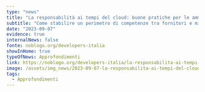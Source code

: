 ```yaml
---
type: "news"
title: "La responsabilità ai tempi del cloud: buone pratiche per le amministrazioni"
subtitle: "Come stabilire un perimetro di competenze tra fornitori e migliorare la collaborazione tra stakeholder"
date: "2023-09-07"
evidence: true
internalNews: false
fonte: noblogo.org/developers-italia
showInHome: true
typeOfNews: Approfondimenti
link: https://noblogo.org/developers-italia/la-responsabilita-ai-tempi-del-cloud-buone-pratiche-per-le-amministrazioni
image: /assets/img_news/2023-09-07-la-responsabilita-ai-tempi-del-cloud-buone-pratiche-per-le-amministrazioni.png
tags:
  - Approfondimenti
---
```

